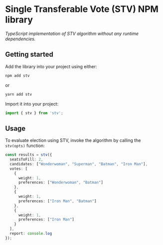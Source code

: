 # Single Transferable Vote (STV) NPM library

*TypeScript implementation of STV algorithm without any runtime dependencies.*

## Getting started

Add the library into your project using either:

```bash
npm add stv
```

or

```bash
yarn add stv
```

Import it into your project:

```typescript
import { stv } from 'stv';
```

## Usage

To evaluate election using STV, invoke the algorithm by calling the `stv(opts)` function:

```typescript
const results = stv({
  seatsToFill: 2,
  candidates: ["Wonderwoman", "Superman", "Batman", "Iron Man"],
  votes: [
    {
      weight: 1,
      preferences: ["Wonderwoman", "Batman"]
    },
    {
      weight: 1,
      preferences: ["Iron Man", "Batman"]
    },
    {
      weight: 1,
      preferences: ["Iron Man"]
    }
  ],
  report: console.log
});
```

